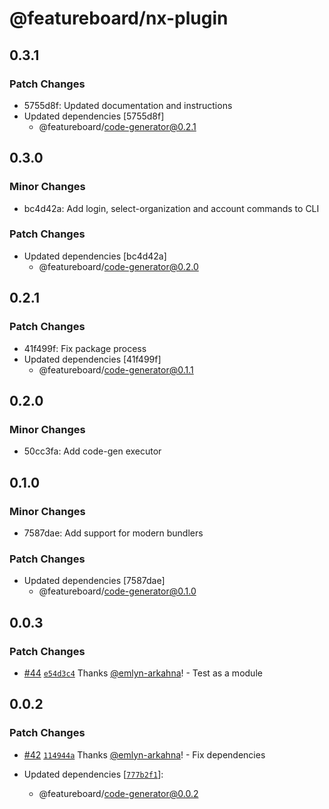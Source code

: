 # @featureboard/nx-plugin

## 0.3.1

### Patch Changes

- 5755d8f: Updated documentation and instructions
- Updated dependencies [5755d8f]
  - @featureboard/code-generator@0.2.1

## 0.3.0

### Minor Changes

- bc4d42a: Add login, select-organization and account commands to CLI

### Patch Changes

- Updated dependencies [bc4d42a]
  - @featureboard/code-generator@0.2.0

## 0.2.1

### Patch Changes

- 41f499f: Fix package process
- Updated dependencies [41f499f]
  - @featureboard/code-generator@0.1.1

## 0.2.0

### Minor Changes

- 50cc3fa: Add code-gen executor

## 0.1.0

### Minor Changes

- 7587dae: Add support for modern bundlers

### Patch Changes

- Updated dependencies [7587dae]
  - @featureboard/code-generator@0.1.0

## 0.0.3

### Patch Changes

- [#44](https://github.com/arkahna/featureboard-sdks/pull/44) [`e54d3c4`](https://github.com/arkahna/featureboard-sdks/commit/e54d3c47dc196d1c9a2f0d05e43c3f749533a0ae) Thanks [@emlyn-arkahna](https://github.com/emlyn-arkahna)! - Test as a module

## 0.0.2

### Patch Changes

- [#42](https://github.com/arkahna/featureboard-sdks/pull/42) [`114944a`](https://github.com/arkahna/featureboard-sdks/commit/114944ac54785cfcbb63a760fed6cb2ba7387533) Thanks [@emlyn-arkahna](https://github.com/emlyn-arkahna)! - Fix dependencies

- Updated dependencies [[`777b2f1`](https://github.com/arkahna/featureboard-sdks/commit/777b2f1556f718d3e5799878f83a8519e855cfa1)]:
  - @featureboard/code-generator@0.0.2
